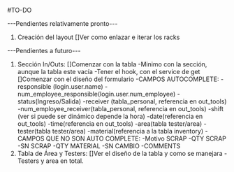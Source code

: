 #TO-DO

---Pendientes relativamente pronto---

1. Creación del layout
   []Ver como enlazar e iterar los racks

---Pendientes a futuro---

1. Sección In/Outs:
   []Comenzar con la tabla
   -Minimo con la sección, aunque la tabla este vacía
   -Tener el hook, con el service de get
   []Comenzar con el diseño del formulario
   -CAMPOS AUTOCOMPLETE:
   -responsible (login.user.name)
   -num_employee_responsible(login.user.num_employee)
   -status(Ingreso/Salida)
   -receiver (tabla_personal, referencia en out_tools)
   -num_employee_receiver(tabla_personal, referencia en out_tools)
   -shift (ver si puede ser dinámico depende la hora)
   -date(referencia en out_tools)
   -time(referencia en out_tools)
   -area(tabla tester/area)
   -tester(tabla tester/area)
   -material(referencia a la tabla inventory)
   -CAMPOS QUE NO SON AUTO COMPLETE:
   -Motivo SCRAP
   -QTY SCRAP
   -SN SCRAP
   -QTY MATERIAL
   -SN CAMBIO
   -COMMENTS
2. Tabla de Área y Testers:
   []Ver el diseño de la tabla y como se manejara
   -Testers y area en total.
